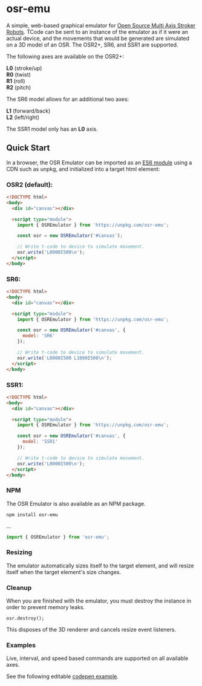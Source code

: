 # osr-emu
A simple, web-based graphical emulator for <a href="https://www.patreon.com/tempestvr" target="_blank">Open Source Multi Axis Stroker Robots</a>. TCode can be sent to an instance of the emulator as if it were an actual device, and the movements that would be generated are simulated on a 3D model of an OSR. The OSR2+, SR6, and SSR1 are supported.

The following axes are available on the OSR2+:  

**L0** (stroke/up)  
**R0** (twist)  
**R1** (roll)  
**R2** (pitch)

The SR6 model allows for an additional two axes:

**L1** (forward/back)  
**L2** (left/right)

The SSR1 model only has an **L0** axis.

## Quick Start

In a browser, the OSR Emulator can be imported as an <a href="https://developer.mozilla.org/en-US/docs/Web/JavaScript/Guide/Modules" target="_blank">ES6 module</a> using a CDN such as unpkg, and initialized into a target html element:

### OSR2 (default):
```html
<!DOCTYPE html>
<body>
  <div id="canvas"></div>

  <script type="module">
    import { OSREmulator } from 'https://unpkg.com/osr-emu';

    const osr = new OSREmulator('#canvas');

    // Write t-code to device to simulate movement.
    osr.write('L0000I500\n'); 
  </script>
</body>
```

### SR6:
```html
<!DOCTYPE html>
<body>
  <div id="canvas"></div>

  <script type="module">
    import { OSREmulator } from 'https://unpkg.com/osr-emu';

    const osr = new OSREmulator('#canvas', { 
      model: 'SR6' 
    });

    // Write t-code to device to simulate movement.
    osr.write('L0000I500 L1000I500\n'); 
  </script>
</body>
```

### SSR1:
```html
<!DOCTYPE html>
<body>
  <div id="canvas"></div>

  <script type="module">
    import { OSREmulator } from 'https://unpkg.com/osr-emu';

    const osr = new OSREmulator('#canvas', { 
      model: 'SSR1' 
    });

    // Write t-code to device to simulate movement.
    osr.write('L0000I500\n'); 
  </script>
</body>
```

### NPM
The OSR Emulator is also available as an NPM package.

```
npm install osr-emu
```
...
```javascript
import { OSREmulator } from 'osr-emu';
```
### Resizing

The emulator automatically sizes itself to the target element, and will resize itself when the target element's size changes.

### Cleanup

When you are finished with the emulator, you must destroy the instance in order to prevent memory leaks.

```
osr.destroy();
```

This disposes of the 3D renderer and cancels resize event listeners.

### Examples

Live, interval, and speed based commands are supported on all available axes.

See the following editable [codepen example](https://ayvasoftware.github.io/osr-emu/example.html).
